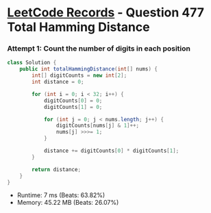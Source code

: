 # [LeetCode Records](../../README.md) - Question 477 Total Hamming Distance

### Attempt 1: Count the number of digits in each position
```java
class Solution {
    public int totalHammingDistance(int[] nums) {
        int[] digitCounts = new int[2];
        int distance = 0;

        for (int i = 0; i < 32; i++) {
            digitCounts[0] = 0;
            digitCounts[1] = 0;

            for (int j = 0; j < nums.length; j++) {
                digitCounts[nums[j] & 1]++;
                nums[j] >>>= 1;
            }

            distance += digitCounts[0] * digitCounts[1];
        }

        return distance;
    }
}
```
- Runtime: 7 ms (Beats: 63.82%)
- Memory: 45.22 MB (Beats: 26.07%)

<br>
